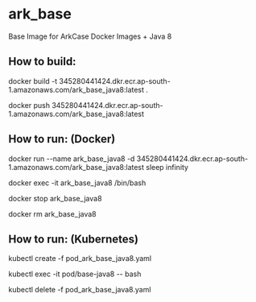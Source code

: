 # ark_base
Base Image for ArkCase Docker Images + Java 8

## How to build:

docker build -t 345280441424.dkr.ecr.ap-south-1.amazonaws.com/ark_base_java8:latest .

docker push 345280441424.dkr.ecr.ap-south-1.amazonaws.com/ark_base_java8:latest

## How to run: (Docker)

docker run --name ark_base_java8 -d 345280441424.dkr.ecr.ap-south-1.amazonaws.com/ark_base_java8:latest sleep infinity

docker exec -it ark_base_java8 /bin/bash

docker stop ark_base_java8

docker rm ark_base_java8

## How to run: (Kubernetes) 

kubectl create -f pod_ark_base_java8.yaml

kubectl exec -it pod/base-java8 -- bash

kubectl delete -f pod_ark_base_java8.yaml

